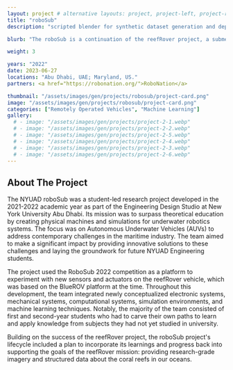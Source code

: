```yaml
---
layout: project # alternative layouts: project, project-left, project-right, project-top
title: "roboSub"
description: "scripted blender for synthetic dataset generation and deployed tensorflow/pytorch models for in-pool object detection at the edge."

blurb: "The roboSub is a continuation of the reefRover project, a submersible drone that autonomously scans marine environments and enables researchers and citizen scientists to collaboratively gather structured image data about coral reefs at unprecedented rates."

weight: 3

years: "2022"
date: 2023-06-27
locations: "Abu Dhabi, UAE; Maryland, US."
partners: <a href="https://robonation.org/">RoboNation</a>

thumbnail: "/assets/images/gen/projects/robosub/project-card.png"
image: "/assets/images/gen/projects/robosub/project-card.png"
categories: ["Remotely Operated Vehicles", "Machine Learning"]
gallery:
  # - image: "/assets/images/gen/projects/project-2-1.webp"
  # - image: "/assets/images/gen/projects/project-2-2.webp"
  # - image: "/assets/images/gen/projects/project-2-5.webp"
  # - image: "/assets/images/gen/projects/project-2-4.webp"
  # - image: "/assets/images/gen/projects/project-2-3.webp"
  # - image: "/assets/images/gen/projects/project-2-6.webp"
---
```


## About The Project

The NYUAD roboSub was a student-led research project developed in the 2021-2022 academic year as part of the Engineering Design Studio at New York University Abu Dhabi. Its mission was to surpass theoretical education by creating physical machines and simulations for underwater robotics systems. The focus was on Autonomous Underwater Vehicles (AUVs) to address contemporary challenges in the maritime industry. The team aimed to make a significant impact by providing innovative solutions to these challenges and laying the groundwork for future NYUAD Engineering students.

The project used the RoboSub 2022 competition as a platform to experiment with new sensors and actuators on the reefRover vehicle, which was based on the BlueROV platform at the time. Throughout this development, the team integrated newly conceptualized electronic systems, mechanical systems, computational systems, simulation environments, and machine learning techniques. Notably, the majority of the team consisted of first and second-year students who had to carve their own paths to learn and apply knowledge from subjects they had not yet studied in university.

Building on the success of the reefRover project, the roboSub project's lifecycle included a plan to incorporate its learnings and progress back into supporting the goals of the reefRover mission: providing research-grade imagery and structured data about the coral reefs in our oceans.